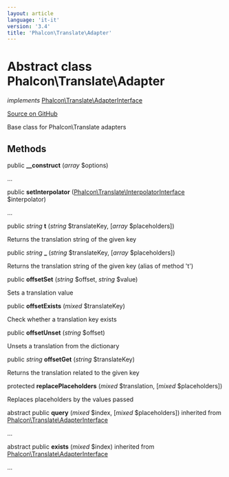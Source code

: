 ```yaml
---
layout: article
language: 'it-it'
version: '3.4'
title: 'Phalcon\Translate\Adapter'
---
```


# Abstract class **Phalcon\Translate\Adapter**

*implements* [Phalcon\Translate\AdapterInterface](/3.4/en/api/Phalcon_Translate_AdapterInterface)

<a href="https://github.com/phalcon/cphalcon/tree/v3.4.0/phalcon/translate/adapter.zep" class="btn btn-default btn-sm">Source on GitHub</a>

Base class for Phalcon\Translate adapters

## Methods

public **__construct** (*array* $options)

...

public **setInterpolator** ([Phalcon\Translate\InterpolatorInterface](/3.4/en/api/Phalcon_Translate_InterpolatorInterface) $interpolator)

...

public *string* **t** (*string* $translateKey, [*array* $placeholders])

Returns the translation string of the given key

public *string* **_** (*string* $translateKey, [*array* $placeholders])

Returns the translation string of the given key (alias of method 't')

public **offsetSet** (*string* $offset, *string* $value)

Sets a translation value

public **offsetExists** (*mixed* $translateKey)

Check whether a translation key exists

public **offsetUnset** (*string* $offset)

Unsets a translation from the dictionary

public *string* **offsetGet** (*string* $translateKey)

Returns the translation related to the given key

protected **replacePlaceholders** (*mixed* $translation, [*mixed* $placeholders])

Replaces placeholders by the values passed

abstract public **query** (*mixed* $index, [*mixed* $placeholders]) inherited from [Phalcon\Translate\AdapterInterface](/3.4/en/api/Phalcon_Translate_AdapterInterface)

...

abstract public **exists** (*mixed* $index) inherited from [Phalcon\Translate\AdapterInterface](/3.4/en/api/Phalcon_Translate_AdapterInterface)

...